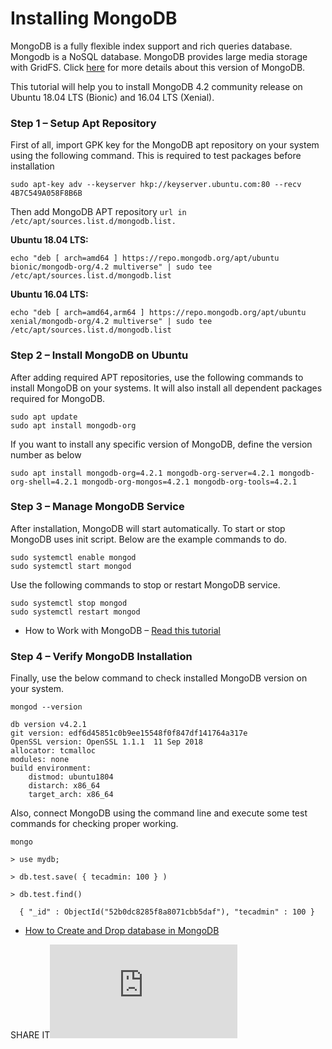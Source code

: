 # Installing MongoDB

MongoDB is a fully flexible index support and rich queries database. Mongodb is a NoSQL database. MongoDB provides large media storage with GridFS. Click [here](https://docs.mongodb.com/v4.2/release-notes/4.2/) for more details about this version of MongoDB.

This tutorial will help you to install MongoDB 4.2 community release on Ubuntu 18.04 LTS \(Bionic\) and 16.04 LTS \(Xenial\).

### Step 1 – Setup Apt Repository

First of all, import GPK key for the MongoDB apt repository on your system using the following command. This is required to test packages before installation

```text
sudo apt-key adv --keyserver hkp://keyserver.ubuntu.com:80 --recv 4B7C549A058F8B6B
```

Then add MongoDB APT repository `url in /etc/apt/sources.list.d/mongodb.list.`

**Ubuntu 18.04 LTS:**

```text
echo "deb [ arch=amd64 ] https://repo.mongodb.org/apt/ubuntu bionic/mongodb-org/4.2 multiverse" | sudo tee /etc/apt/sources.list.d/mongodb.list
```

**Ubuntu 16.04 LTS:**

```text
echo "deb [ arch=amd64,arm64 ] https://repo.mongodb.org/apt/ubuntu xenial/mongodb-org/4.2 multiverse" | sudo tee /etc/apt/sources.list.d/mongodb.list
```

### Step 2 – Install MongoDB on Ubuntu

After adding required APT repositories, use the following commands to install MongoDB on your systems. It will also install all dependent packages required for MongoDB.

```text
sudo apt update
sudo apt install mongodb-org
```

If you want to install any specific version of MongoDB, define the version number as below

```text
sudo apt install mongodb-org=4.2.1 mongodb-org-server=4.2.1 mongodb-org-shell=4.2.1 mongodb-org-mongos=4.2.1 mongodb-org-tools=4.2.1
```

### Step 3 – Manage MongoDB Service

After installation, MongoDB will start automatically. To start or stop MongoDB uses init script. Below are the example commands to do.

```text
sudo systemctl enable mongod
sudo systemctl start mongod 
```

Use the following commands to stop or restart MongoDB service.

```text
sudo systemctl stop mongod
sudo systemctl restart mongod 
```

* How to Work with MongoDB – [Read this tutorial](https://tecadmin.net/tutorial/mongodb/mongodb-tutorials/)

### Step 4 – Verify MongoDB Installation

Finally, use the below command to check installed MongoDB version on your system.

```text
mongod --version 

db version v4.2.1
git version: edf6d45851c0b9ee15548f0f847df141764a317e
OpenSSL version: OpenSSL 1.1.1  11 Sep 2018
allocator: tcmalloc
modules: none
build environment:
    distmod: ubuntu1804
    distarch: x86_64
    target_arch: x86_64
```

Also, connect MongoDB using the command line and execute some test commands for checking proper working.

```text
mongo 

> use mydb;

> db.test.save( { tecadmin: 100 } )

> db.test.find()

  { "_id" : ObjectId("52b0dc8285f8a8071cbb5daf"), "tecadmin" : 100 }
```

* [How to Create and Drop database in MongoDB](https://tecadmin.net/create-and-drop-database-in-mongodb/)

SHARE IT![Share on](https://www.facebook.com/share.php?u=https://tecadmin.net/install-mongodb-on-ubuntu/&title=How+to+Install+MongoDB+4.2+on+Ubuntu+18.04+%26%23038%3B+16.04+via+PPA)

